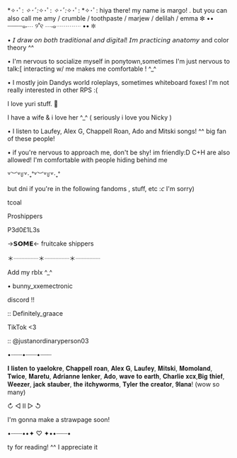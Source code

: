 
*✧･ﾟ: *✧･ﾟ:*✧･ﾟ: *✧･ﾟ:*✧･ﾟ: *✧･ﾟ:
hiya there! my name is margo! . but you can also call me amy / crumble / toothpaste / marjew / delilah / emma
✼ •• ┈┈┈┈๑⋅⋯ ୨˚୧ ⋯⋅๑┈┈┈┈ •• ✼

• 𝘐 𝘥𝘳𝘢𝘸 𝘰𝘯 𝘣𝘰𝘵𝘩 𝘵𝘳𝘢𝘥𝘪𝘵𝘪𝘰𝘯𝘢𝘭 𝘢𝘯𝘥 𝘥𝘪𝘨𝘪𝘵𝘢𝘭! 𝘐𝘮 𝘱𝘳𝘢𝘤𝘵𝘪𝘤𝘪𝘯𝘨 𝘢𝘯𝘢𝘵𝘰𝘮𝘺 and color theory ^^

• I'm nervous to socialize myself in ponytown,sometimes I'm just nervous to talk:[
interacting w/ me makes me comfortable ! 
^_^

• I mostly join Dandys world roleplays, sometimes whiteboard foxes! I'm not really interested in other RPS :(

I love yuri stuff.  👭 


I have a wife & i love her ^_^ ( seriously i love you Nicky )


• I listen to Laufey, Alex G, Chappell Roan, Ado and Mitski songs! ^^ big fan of these people! 

• if you're nervous to approach me, don't be shy! im friendly:D C+H are also allowed! I'm comfortable 𝘸ith people hiding behind me 

꒷︶꒷꒥꒷‧₊˚꒷︶꒷꒥꒷‧₊˚

but dni if you're in the following fandoms , stuff, etc :𝘤 I'm sorry) 

tcoal

Proshippers

P3d0£1L3s

→𝗦𝗢𝗠𝗘← fruitcake shippers

＊┈┈┈┈＊┈┈┈┈＊┈┈┈┈

Add my rblx ^_^

• bunny_xxemectronic 

discord !! 

:: Definitely_graace

TikTok <3

:: @justanordinaryperson03


•┈┈┈•┈┈┈•┈┈┈

𝐈 𝐥𝐢𝐬𝐭𝐞𝐧 𝐭𝐨 𝐲𝐚𝐞𝐥𝐨𝐤𝐫𝐞, 𝐂𝐡𝐚𝐩𝐩𝐞𝐥𝐥 𝐫𝐨𝐚𝐧, 𝐀𝐥𝐞𝐱 𝐆, 𝐋𝐚𝐮𝐟𝐞𝐲, 𝐌𝐢𝐭𝐬𝐤𝐢, 𝐌𝐨𝐦𝐨𝐥𝐚𝐧𝐝, 𝐓𝐰𝐢𝐜𝐞, 𝐌𝐚𝐫𝐞𝐭𝐮, 𝐀𝐝𝐫𝐢𝐚𝐧𝐧𝐞 𝐥𝐞𝐧𝐤𝐞𝐫, 𝐀𝐝𝐨, 𝐰𝐚𝐯𝐞 𝐭𝐨 𝐞𝐚𝐫𝐭𝐡, 𝐂𝐡𝐚𝐫𝐥𝐢𝐞 𝐱𝐜𝐱,𝐁𝐢𝐠 𝐭𝐡𝐢𝐞𝐟, 𝐖𝐞𝐞𝐳𝐞𝐫, 𝐣𝐚𝐜𝐤 𝐬𝐭𝐚𝐮𝐛𝐞𝐫, 𝐭𝐡𝐞 𝐢𝐭𝐜𝐡𝐲𝐰𝐨𝐫𝐦𝐬, 𝐓𝐲𝐥𝐞𝐫 𝐭𝐡𝐞 𝐜𝐫𝐞𝐚𝐭𝐨𝐫, 𝟗𝐥𝐚𝐧𝐚! (wow so many)

↻ ◁ II ▷ ↺


I'm gonna make a strawpage soon! 

•┈┈┈••✦ ♡ ✦••┈┈┈•

ty for reading! ^^ I appreciate it



